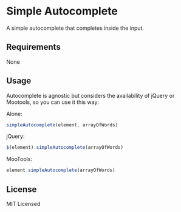 # Simple Autocomplete

A simple autocomplete that completes inside the input.

## Requirements

None

## Usage

Autocomplete is agnostic but considers the availability of jQuery or Mootools, so you can use it this way:

Alone:
```javascript
simpleAutocomplete(element, arrayOfWords)
```

jQuery:
```javascript
$(element).simpleAutocomplete(arrayOfWords)
```

MooTools:
```javascript
element.simpleAutocomplete(arrayOfWords)
```

## License

MIT Licensed
